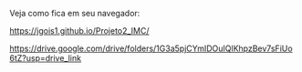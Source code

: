 Veja como fica em seu navegador:

https://jgois1.github.io/Projeto2_IMC/

https://drive.google.com/drive/folders/1G3a5pjCYmIDOuIQlKhpzBev7sFiUo6tZ?usp=drive_link
